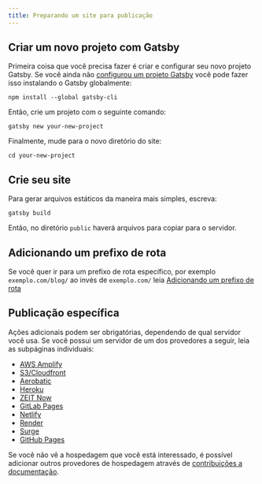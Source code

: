 ```yaml
---
title: Preparando um site para publicação
---
```


## Criar um novo projeto com Gatsby

Primeira coisa que você precisa fazer é criar e configurar seu novo projeto Gatsby.
Se você ainda não [configurou um projeto Gatsby](/docs/quick-start) você pode fazer isso instalando o Gatsby globalmente:

```shell
npm install --global gatsby-cli
```

Então, crie um projeto com o seguinte comando:

```shell
gatsby new your-new-project
```

Finalmente, mude para o novo diretório do site:

```shell
cd your-new-project
```

## Crie seu site

Para gerar arquivos estáticos da maneira mais simples, escreva:

```shell
gatsby build
```

Então, no diretório `public` haverá arquivos para copiar para o servidor.

## Adicionando um prefixo de rota

Se você quer ir para um prefixo de rota específico, por exemplo `exemplo.com/blog/` ao invés de `exemplo.com/` leia [Adicionando um prefixo de rota](/docs/path-prefix)

## Publicação específica

Ações adicionais podem ser obrigatórias, dependendo de qual servidor você usa.
Se você possui um servidor de um dos provedores a seguir, leia as subpáginas individuais:

- [AWS Amplify](/docs/deploying-to-aws-amplify)
- [S3/Cloudfront](/docs/deploying-to-s3-cloudfront)
- [Aerobatic](/docs/deploying-to-aerobatic)
- [Heroku](/docs/deploying-to-heroku)
- [ZEIT Now](/docs/deploying-to-zeit-now)
- [GitLab Pages](/docs/deploying-to-gitlab-pages)
- [Netlify](/docs/deploying-to-netlify)
- [Render](/docs/deploying-to-render)
- [Surge](/docs/deploying-to-surge)
- [GitHub Pages](/docs/how-gatsby-works-with-github-pages)

Se você não vê a hospedagem que você está interessado, é possível adicionar outros provedores de hospedagem através de [contribuições a documentação](/contributing/docs-contributions).
